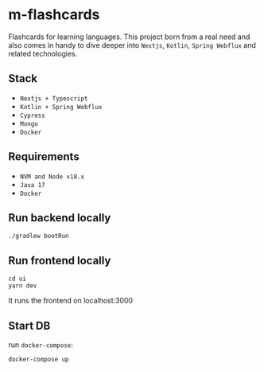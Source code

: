 # m-flashcards

Flashcards for learning languages. This project born from a real need and also comes in handy to dive deeper into `Nextjs`, `Kotlin`, `Spring Webflux` and related technologies.

## Stack

- `Nextjs + Typescript`
- `Kotlin + Spring Webflux`
- `Cypress`
- `Mongo`
- `Docker`

## Requirements

- `NVM and Node v18.x`
- `Java 17`
- `Docker`

## Run backend locally

```
./gradlew bootRun
```

## Run frontend locally

```
cd ui
yarn dev
```

It runs the frontend on localhost:3000

## Start DB

run `docker-compose`:

```
docker-compose up
```
